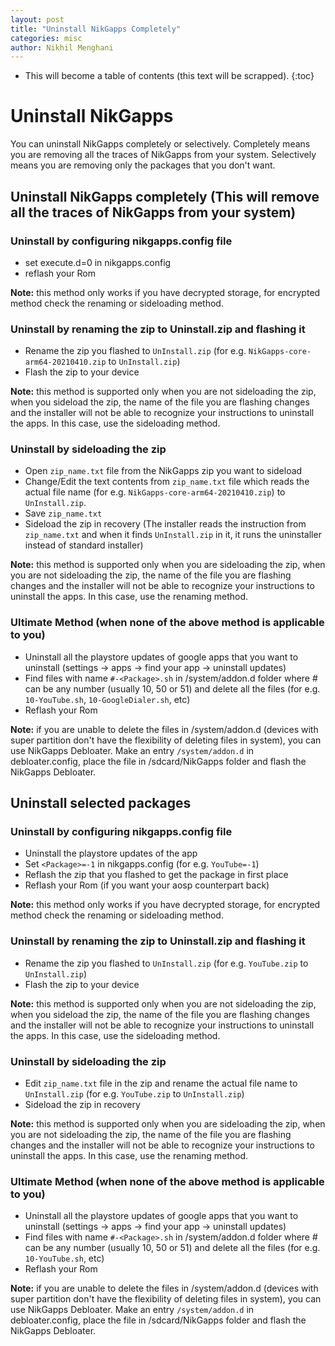```yaml
---
layout: post
title: "Uninstall NikGapps Completely"
categories: misc
author: Nikhil Menghani
---
```


* This will become a table of contents (this text will be scrapped).
{:toc}

# Uninstall NikGapps

You can uninstall NikGapps completely or selectively. Completely means you are removing all the traces of NikGapps from your system. Selectively means you are removing only the packages that you don't want.

## Uninstall NikGapps completely (This will remove all the traces of NikGapps from your system)

### Uninstall by configuring nikgapps.config file
- set execute.d=0 in nikgapps.config
- reflash your Rom

**Note:** this method only works if you have decrypted storage, for encrypted method check the renaming or sideloading method.

### Uninstall by renaming the zip to Uninstall.zip and flashing it
- Rename the zip you flashed to `UnInstall.zip` (for e.g. `NikGapps-core-arm64-20210410.zip` to `UnInstall.zip`)
- Flash the zip to your device

**Note:** this method is supported only when you are not sideloading the zip, when you sideload the zip, the name of the file you are flashing changes and the installer will not be able to recognize your instructions to uninstall the apps. In this case, use the sideloading method.

### Uninstall by sideloading the zip
- Open `zip_name.txt` file from the NikGapps zip you want to sideload
- Change/Edit the text contents from `zip_name.txt` file which reads the actual file name (for e.g. `NikGapps-core-arm64-20210410.zip`) to `UnInstall.zip`.
- Save `zip_name.txt`
- Sideload the zip in recovery (The installer reads the instruction from `zip_name.txt` and when it finds `UnInstall.zip` in it, it runs the uninstaller instead of standard installer)

**Note:** this method is supported only when you are sideloading the zip, when you are not sideloading the zip, the name of the file you are flashing changes and the installer will not be able to recognize your instructions to uninstall the apps. In this case, use the renaming method.

### Ultimate Method (when none of the above method is applicable to you)  

- Uninstall all the playstore updates of google apps that you want to uninstall (settings -> apps -> find your app -> uninstall updates)
- Find files with name `#-<Package>.sh`  in /system/addon.d folder where # can be any number (usually 10, 50 or 51) and delete all the files (for e.g. `10-YouTube.sh`, `10-GoogleDialer.sh`, etc)
- Reflash your Rom

**Note:** if you are unable to delete the files in /system/addon.d (devices with super partition don't have the flexibility of deleting files in system), you can use NikGapps Debloater. 
Make an entry `/system/addon.d` in debloater.config, place the file in /sdcard/NikGapps folder and flash the NikGapps Debloater.

## Uninstall selected packages

### Uninstall by configuring nikgapps.config file
- Uninstall the playstore updates of the app
- Set `<Package>=-1` in nikgapps.config (for e.g. `YouTube=-1`)
- Reflash the zip that you flashed to get the package in first place
- Reflash your Rom (if you want your aosp counterpart back)

**Note:** this method only works if you have decrypted storage, for encrypted method check the renaming or sideloading method.

### Uninstall by renaming the zip to Uninstall.zip and flashing it
- Rename the zip you flashed to `UnInstall.zip` (for e.g. `YouTube.zip` to `UnInstall.zip`)
- Flash the zip to your device

**Note:** this method is supported only when you are not sideloading the zip, when you sideload the zip, the name of the file you are flashing changes and the installer will not be able to recognize your instructions to uninstall the apps. In this case, use the sideloading method.

### Uninstall by sideloading the zip
- Edit `zip_name.txt` file in the zip and rename the actual file name to `UnInstall.zip` (for e.g. `YouTube.zip` to `UnInstall.zip`)
- Sideload the zip in recovery

**Note:** this method is supported only when you are sideloading the zip, when you are not sideloading the zip, the name of the file you are flashing changes and the installer will not be able to recognize your instructions to uninstall the apps. In this case, use the renaming method.

### Ultimate Method (when none of the above method is applicable to you)  

- Uninstall all the playstore updates of google apps that you want to uninstall (settings -> apps -> find your app -> uninstall updates)
- Find files with name `#-<Package>.sh`  in /system/addon.d folder where # can be any number (usually 10, 50 or 51) and delete all the files (for e.g. `10-YouTube.sh`, etc)
- Reflash your Rom

**Note:** if you are unable to delete the files in /system/addon.d (devices with super partition don't have the flexibility of deleting files in system), you can use NikGapps Debloater. 
Make an entry `/system/addon.d` in debloater.config, place the file in /sdcard/NikGapps folder and flash the NikGapps Debloater.
